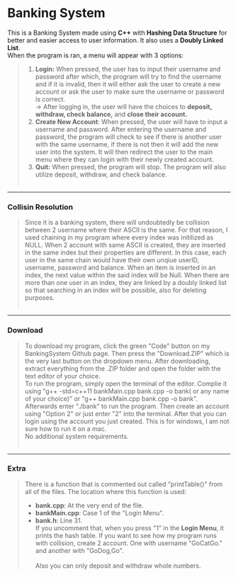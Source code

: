 # Banking System
This is a Banking System made using **C++** with **Hashing Data Structure** for better and easier access to user information. It also uses a **Doubly Linked List**.<br> 
When the program is ran, a menu will appear with 3 options:<br>
>  1. **Login:** When pressed, the user has to input their username and password after which, the program will try to find the username and if it is invalid, then it will either ask the user to create a new account or ask the user to make sure the username or password is correct.<br>
          -> After logging in, the user will have the choices to **deposit, withdraw, check balance,** and **close their account.**
>  2. **Create New Account**: When pressed, the user will have to input a username and password. After entering the username and password, the program will check to see if there is another user with the same username, if there is not then it will add the new user into the system. It will then redirect the user to the main menu where they can login with their newly created account.<br>
>  3. **Quit:** When pressed, the program will stop. The program will also utilize deposit, withdraw, and check balance.<br><br>

---
  
### Collisin Resolution<br>
> Since it is a banking system, there will undoubtedly be collision between 2 username where their ASCII is the same. For that reason, I used chaining in my program where every index was initilized as NULL. When 2 account with same ASCII is created, they are inserted in the same index but their properties are different. In this case, each user in the same chain would have their own unqiue userID, username, password and balance. When an item is inserted in an index, the next value within the said index will be Null. When there are more than one user in an index, they are linked by a doubly linked list so that searching in an index will be possible, also for deleting purposes.<br><br>

---

### Download<br>
> To download my program, click the green "Code" button on my BankingSystem Github page. Then press the "Download.ZIP" which is the very last button on the dropdown menu. After downloading, extract everything from the .ZIP folder and open the folder with the text editor of your choice.<br>
> To run the program, simply open the terminal of the editor. Complie it using "g++ -std=c++11 bankMain.cpp bank.cpp -o bank( or any name of your choice)" or "g++ bankMain.cpp bank.cpp -o bank". Afterwards enter "./bank" to run the program. Then create an account using "Option 2" or just enter "2" into the terminal. After that you can login using the account you just created. This is for windows, I am not sure how to run it on a mac.<br>
> No additional system requirements.<br><br>

---

### Extra<br>
> There is a function that is commented out called "printTable()" from all of the files. The location where this function is used:<br>
> * **bank.cpp**: At the very end of the file.<br>
> * **bankMain.cpp**: Case 1 of the "Login Menu".<br>
> * **bank.h**: Line 31.<br>
If you uncomment that, when you press "1" in the **Login Menu**, it prints the hash table. If you want to see how my program runs with collision, create 2 account. One with username "GoCatGo." and another with "GoDog,Go".<br><br>
Also you can only deposit and withdraw whole numbers.
